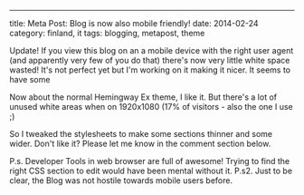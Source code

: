 ---
title: Meta Post: Blog is now also mobile friendly!
date: 2014-02-24
category: finland, it
tags: blogging, metapost, theme

Update! If you view this blog on an a mobile device with the right user agent (and apparently very few of you do that) there's now very little white space wasted! It's not perfect yet but I'm working on it making it nicer. It seems to have some

Now about the normal Hemingway Ex theme, I like it. But there's a lot of unused white areas when on 1920x1080 (17% of visitors - also the one I use ;)

So I tweaked the stylesheets to make some sections thinner and some wider. Don't like it? Please let me know in the comment section below.

P.s. Developer Tools in web browser are full of awesome! Trying to find the right CSS section to edit would have been mental without it. P.s2. Just to be clear, the Blog was not hostile towards mobile users before.
